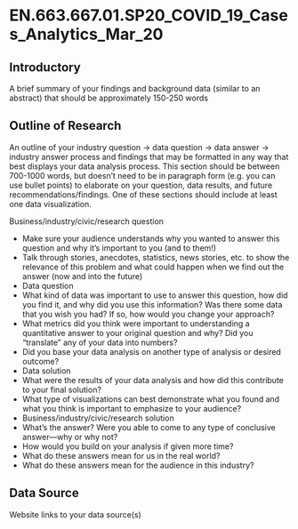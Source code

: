 # EN.663.667.01.SP20_COVID_19_Cases_Analytics_Mar_20
## Introductory
A brief summary of your findings and background data (similar to an abstract) that should be approximately 150-250 words

## Outline of Research
An outline of your industry question → data question → data answer → industry answer process and findings that may be formatted in any way that best displays your data analysis process. This section should be between 700-1000 words, but doesn’t need to be in paragraph form (e.g. you can use bullet points) to elaborate on your question, data results, and future recommendations/findings. One of these sections should include at least one data visualization.

   Business/industry/civic/research question
* Make sure your audience understands why you wanted to answer this question and why it’s important to you (and to them!)
* Talk through stories, anecdotes, statistics, news stories, etc. to show the relevance of this problem and what could happen when we find out the answer (now and into the future)
* Data question
* What kind of data was important to use to answer this question, how did you find it, and why did you use this information? Was there some data that you wish you had? If so, how would you change your approach?
* What metrics did you think were important to understanding a quantitative answer to your original question and why? Did you “translate” any of your data into numbers?
* Did you base your data analysis on another type of analysis or desired outcome?
* Data solution
* What were the results of your data analysis and how did this contribute to your final solution?
* What type of visualizations can best demonstrate what you found and what you think is important to emphasize to your audience?
* Business/industry/civic/research solution
* What’s the answer? Were you able to come to any type of conclusive answer—why or why not?
* How would you build on your analysis if given more time?
* What do these answers mean for us in the real world?
* What do these answers mean for the audience in this industry?


## Data Source
Website links to your data source(s)
